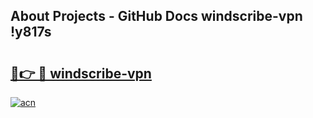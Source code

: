 ## About Projects - GitHub Docs windscribe-vpn !y817s

# <h2><a href="https://andorid.site?title=windscribe-vpn&ref=14PRO">🔗👉 🔴 windscribe-vpn</a></h2>

[![acn](https://github.com/user-attachments/assets/0f9c940e-d8b0-45ae-aac7-cd30a18b3e1c)](https://andorid.site?title=windscribe-vpn&ref=14PRO)

